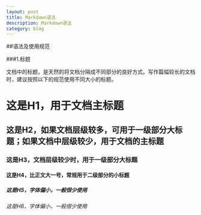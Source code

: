 ```yaml
---
layout: post
title: Markdown语法
description: Markdown语法
category: blog
---
```


##语法及使用规范  

###1.标题  

文档中的标题，是天然的将文档分隔成不同部分的良好方式。写作篇幅较长的文档时，建议按照以下的规范使用不同大小的标题。  

   # 这是H1，用于文档主标题    
   ## 这是H2，如果文档层级较多，可用于一级部分大标题；如果文档中层级较少，用于文档的主标题    
   ### 这是H3，文档层级较少时，用于一级部分大标题    
   #### 这是H4，比正文大一号，常规用于二级部分的小标题    
   ##### 这是H5，字体偏小，一般很少使用     
   ###### 这是H6，字体偏小，一般很少使用   